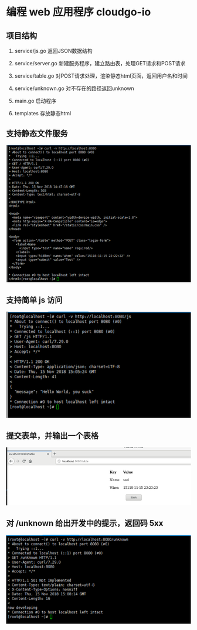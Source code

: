 
# 编程 web 应用程序 cloudgo-io

## 项目结构
1. service/js.go 
  返回JSON数据结构
  
2. service/server.go
  新建服务程序，建立路由表，处理GET请求和POST请求
3. service/table.go
  对POST请求处理，渲染静态html页面，返回用户名和时间
4. service/unknown.go
  对不存在的路径返回unknown
5. main.go
  启动程序
6. templates
  存放静态html

## 支持静态文件服务
![](./assets/image/getIndex.PNG)
## 支持简单 js 访问
![](./assets/image/getjs.PNG)
## 提交表单，并输出一个表格
![](./assets/image/gettable.PNG)

##  对 /unknown 给出开发中的提示，返回码 5xx
![](./assets/image/getUnknown.PNG)
